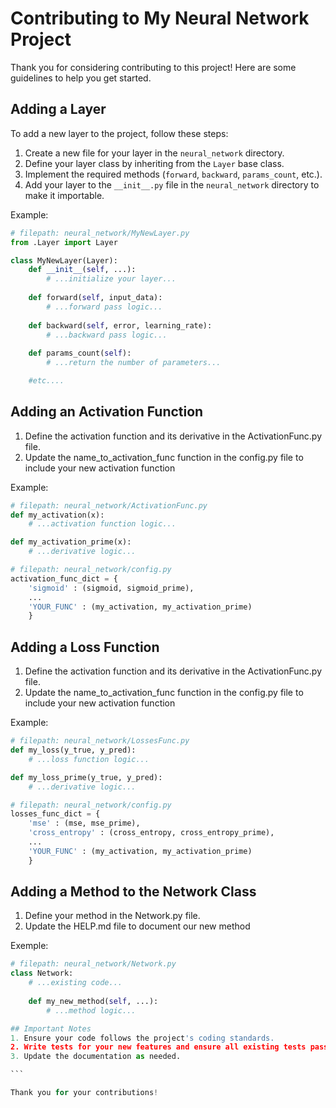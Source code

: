 # Contributing to My Neural Network Project

Thank you for considering contributing to this project! Here are some guidelines to help you get started.

## Adding a Layer

To add a new layer to the project, follow these steps:

1. Create a new file for your layer in the `neural_network` directory.
2. Define your layer class by inheriting from the `Layer` base class.
3. Implement the required methods (`forward`, `backward`, `params_count`, etc.).
4. Add your layer to the `__init__.py` file in the `neural_network` directory to make it importable.

Example:
```python
# filepath: neural_network/MyNewLayer.py
from .Layer import Layer

class MyNewLayer(Layer):
    def __init__(self, ...):
        # ...initialize your layer...
    
    def forward(self, input_data):
        # ...forward pass logic...
    
    def backward(self, error, learning_rate):
        # ...backward pass logic...
    
    def params_count(self):
        # ...return the number of parameters...

    #etc....
```

## Adding an Activation Function

1. Define the activation function and its derivative in the ActivationFunc.py file.
2. Update the name_to_activation_func function in the config.py file to include your new activation function

Example:
```python
# filepath: neural_network/ActivationFunc.py
def my_activation(x):
    # ...activation function logic...

def my_activation_prime(x):
    # ...derivative logic...

# filepath: neural_network/config.py
activation_func_dict = {
    'sigmoid' : (sigmoid, sigmoid_prime),
    ...
    'YOUR_FUNC' : (my_activation, my_activation_prime)
    }

```

## Adding a Loss Function

1. Define the activation function and its derivative in the ActivationFunc.py file.
2. Update the name_to_activation_func function in the config.py file to include your new activation function

Example:
```python
# filepath: neural_network/LossesFunc.py
def my_loss(y_true, y_pred):
    # ...loss function logic...

def my_loss_prime(y_true, y_pred):
    # ...derivative logic...

# filepath: neural_network/config.py
losses_func_dict = {
    'mse' : (mse, mse_prime),
    'cross_entropy' : (cross_entropy, cross_entropy_prime),
    ...
    'YOUR_FUNC' : (my_activation, my_activation_prime)
    }
```

## Adding a Method to the Network Class

1. Define your method in the Network.py file.
2. Update the HELP.md file to document our new method

Exemple:
````python
# filepath: neural_network/Network.py
class Network:
    # ...existing code...
    
    def my_new_method(self, ...):
        # ...method logic...

## Important Notes
1. Ensure your code follows the project's coding standards.
2. Write tests for your new features and ensure all existing tests pass.
3. Update the documentation as needed.

```

Thank you for your contributions!